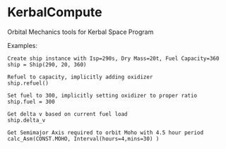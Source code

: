# KerbalCompute
Orbital Mechanics tools for Kerbal Space Program

Examples:

```
Create ship instance with Isp=290s, Dry Mass=20t, Fuel Capacity=360
ship = Ship(290, 20, 360)

Refuel to capacity, implicitly adding oxidizer
ship.refuel()

Set fuel to 300, implicitly setting oxidizer to proper ratio
ship.fuel = 300

Get delta v based on current fuel load
ship.delta_v

Get Semimajor Axis required to orbit Moho with 4.5 hour period
calc_Asm(CONST.MOHO, Interval(hours=4,mins=30) )


```


